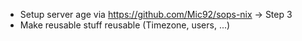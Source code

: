 - Setup server age via <https://github.com/Mic92/sops-nix> -> Step 3
- Make reusable stuff reusable (Timezone, users, ...)
